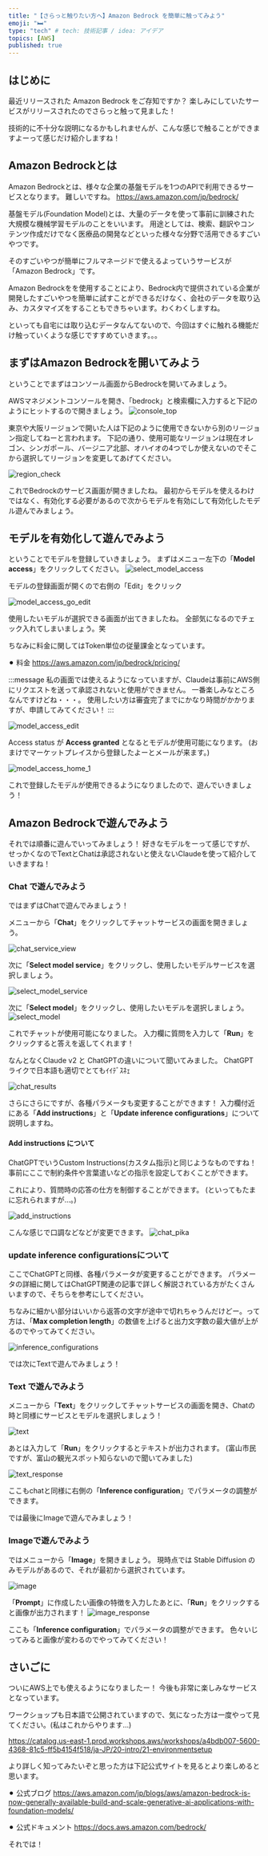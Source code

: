 ```yaml
---
title: "【さらっと触りたい方へ】Amazon Bedrock を簡単に触ってみよう"
emoji: "🛏️"
type: "tech" # tech: 技術記事 / idea: アイデア
topics: [AWS]
published: true
---
```

## はじめに

最近リリースされた Amazon Bedrock をご存知ですか？
楽しみにしていたサービスがリリースされたのでさらっと触って見ました！

技術的に不十分な説明になるかもしれませんが、こんな感じで触ることができますよーって感じだけ紹介しますね！

## Amazon Bedrockとは

Amazon Bedrockとは、様々な企業の基盤モデルを1つのAPIで利用できるサービスとなります。
難しいですね。
https://aws.amazon.com/jp/bedrock/

基盤モデル(Foundation Model)とは、大量のデータを使って事前に訓練された大規模な機械学習モデルのことをいいます。
用途としては、検索、翻訳やコンテンツ作成だけでなく医療品の開発などといった様々な分野で活用できるすごいやつです。

そのすごいやつが簡単にフルマネージドで使えるよっていうサービスが「Amazon Bedrock」です。

Amazon Bedrockをを使用することにより、Bedrock内で提供されている企業が開発したすごいやつを簡単に試すことができるだけなく、会社のデータを取り込み、カスタマイズをすることもできちゃいます。わくわくしますね。

といっても自宅には取り込むデータなんてないので、今回はすぐに触れる機能だけ触っていくような感じですすめていきます。。。

## まずはAmazon Bedrockを開いてみよう

ということでまずはコンソール画面からBedrockを開いてみましょう。

AWSマネジメントコンソールを開き、「bedrock」と検索欄に入力すると下記のようにヒットするので開きましょう。
![console_top](/images/98f3052dbfb4ac/2023-09-30-23-04-58.png)

東京や大阪リージョンで開いた人は下記のように使用できないから別のリージョン指定してねーと言われます。
下記の通り、使用可能なリージョンは現在オレゴン、シンガポール、バージニア北部、オハイオの4つでしか使えないのでそこから選択してリージョンを変更してあげてください。

![region_check](/images/98f3052dbfb4ac/2023-09-30-18-27-54.png)

これでBedrockのサービス画面が開きましたね。
最初からモデルを使えるわけではなく、有効化する必要があるので次からモデルを有効にして有効化したモデル遊んでみましょう。

## モデルを有効化して遊んでみよう

ということでモデルを登録していきましょう。
まずはメニュー左下の「**Model access**」をクリックしてください。 
![select_model_access](/images/98f3052dbfb4ac/2023-10-01-00-20-31.png)

モデルの登録画面が開くので右側の「Edit」をクリック

![model_access_go_edit](/images/98f3052dbfb4ac/2023-10-01-00-21-30.png)

使用したいモデルが選択できる画面が出てきましたね。
全部気になるのでチェック入れてしまいましょう。笑

ちなみに料金に関してはToken単位の従量課金となっています。

⚫︎ 料金
https://aws.amazon.com/jp/bedrock/pricing/

:::message
私の画面では使えるようになっていますが、Claudeは事前にAWS側にリクエストを送って承認されないと使用ができません。
一番楽しみなところなんですけどね・・・。
使用したい方は審査完了までにかなり時間がかかりますが、申請してみてください！
:::

![model_access_edit](/images/98f3052dbfb4ac/2023-09-30-18-50-48.png)

Access status が **Access granted** となるとモデルが使用可能になります。
(おまけでマーケットプレイスから登録したよーとメールが来ます。)

![model_access_home_1](/images/98f3052dbfb4ac/2023-09-30-18-55-09.png)

これで登録したモデルが使用できるようになりましたので、遊んでいきましょう！

## Amazon Bedrockで遊んでみよう

それでは順番に遊んでいってみましょう！
好きなモデルをーって感じですが、せっかくなのでTextとChatは承認されないと使えないClaudeを使って紹介していきますね！

### Chat で遊んでみよう

ではまずはChatで遊んでみましょう！

メニューから「**Chat**」をクリックしてチャットサービスの画面を開きましょう。

![chat_service_view](/images/98f3052dbfb4ac/2023-09-30-19-18-33.png)

次に「**Select model service**」をクリックし、使用したいモデルサービスを選択しましょう。

![select_model_service](/images/98f3052dbfb4ac/2023-09-30-19-22-19.png)

次に「**Select model**」をクリックし、使用したいモデルを選択しましょう。
![select_model](/images/98f3052dbfb4ac/2023-10-01-00-14-43.png)

これでチャットが使用可能になりました。
入力欄に質問を入力して「**Run**」をクリックすると答えを返してくれます！

なんとなくClaude v2 と ChatGPTの違いについて聞いてみました。
ChatGPTライクで日本語も適切でとてもｲｲﾃﾞｽﾈｪ

![chat_results](/images/98f3052dbfb4ac/2023-09-30-19-11-52.png)

さらにさらにですが、各種パラメータも変更することができます！
入力欄付近にある「**Add instructions**」と「**Update inference configurations**」について説明しますね。

#### Add instructions について

ChatGPTでいうCustom Instructions(カスタム指示)と同じようなものですね！
事前にここで制約条件や言葉遣いなどの指示を設定しておくことができます。

これにより、質問時の応答の仕方を制御することができます。
(といってもたまに忘れられますが...。)

![add_instructions](/images/98f3052dbfb4ac/2023-09-30-19-36-54.png)

こんな感じで口調などなどが変更できます。
![chat_pika](/images/98f3052dbfb4ac/2023-09-30-23-34-47.png)

### update inference configurationsについて

ここでChatGPTと同様、各種パラメータが変更することができます。
パラメータの詳細に関してはChatGPT関連の記事で詳しく解説されている方がたくさんいますので、そちらを参考にしてください。

ちなみに細かい部分はいいから返答の文字が途中で切れちゃうんだけどー。って方は、「**Max completion length**」の数値を上げると出力文字数の最大値が上がるのでやってみてください。

![inference_configurations](/images/98f3052dbfb4ac/2023-09-30-23-37-05.png)

では次にTextで遊んでみましょう！

### Text で遊んでみよう

メニューから「**Text**」をクリックしてチャットサービスの画面を開き、Chatの時と同様にサービスとモデルを選択しましょう！

![text](/images/98f3052dbfb4ac/2023-09-30-23-50-30.png)

あとは入力して「**Run**」をクリックするとテキストが出力されます。
(富山市民ですが、富山の観光スポット知らないので聞いてみました)

![text_response](/images/98f3052dbfb4ac/2023-09-30-23-56-25.png)

ここもchatと同様に右側の「**Inference configuration**」でパラメータの調整ができます。

では最後にImageで遊んでみましょう！

### Imageで遊んでみよう

ではメニューから「**Image**」を開きましょう。
現時点では Stable Diffusion のみモデルがあるので、それが最初から選択されています。

![image](/images/98f3052dbfb4ac/2023-09-30-23-59-18.png)

「**Prompt**」に作成したい画像の特徴を入力したあとに、「**Run**」をクリックすると画像が出力されます！
![image_response](/images/98f3052dbfb4ac/35F77207-459D-486B-A4E3-D7E538F3CD6E_1_105_c.jpeg)

ここも「**Inference configuration**」でパラメータの調整ができます。
色々いじってみると画像が変わるのでやってみてください！

## さいごに

ついにAWS上でも使えるようになりましたー！
今後も非常に楽しみなサービスとなっています。

ワークショップも日本語で公開されていますので、気になった方は一度やって見てください。(私はこれからやります...)

https://catalog.us-east-1.prod.workshops.aws/workshops/a4bdb007-5600-4368-81c5-ff5b4154f518/ja-JP/20-intro/21-environmentsetup


より詳しく知ってみたいぞと思った方は下記公式サイトを見るとより楽しめると思います。

⚫︎ 公式ブログ
https://aws.amazon.com/jp/blogs/aws/amazon-bedrock-is-now-generally-available-build-and-scale-generative-ai-applications-with-foundation-models/

⚫︎ 公式ドキュメント
https://docs.aws.amazon.com/bedrock/


それでは！
